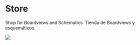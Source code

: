 # Store
  Shop for Boardviews and Schematics. Tienda de Boardviews y esquemáticos.</br>

  <img src="https://github.com/DeskFIXall/deskfixall.github.io/blob/main/main.webp">
